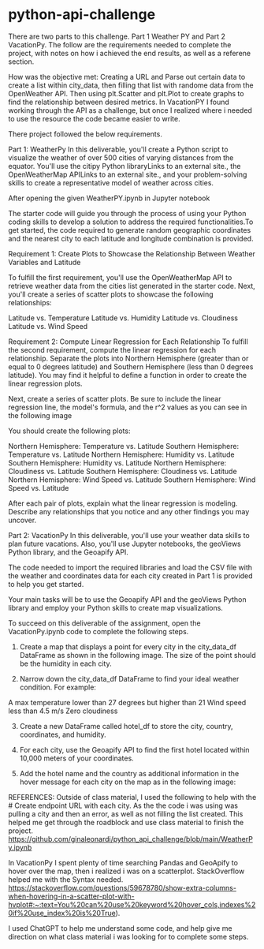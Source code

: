 # python-api-challenge

There are two parts to this challenge. Part 1 Weather PY and Part 2 VacationPy. The follow are the requirements needed to complete the project, with notes on how i achieved the end results, as well as a referene section.

How was the objective met:
Creating a URL and Parse out certain data to create a list within city_data, then filling that list with randome data from the OpenWeather API. Then using plt.Scatter and plt.Plot to create graphs to find the relationship between desired metrics. In VacationPY I found working through the API as a challenge, but once I realized where i needed to use the resource the code became easier to write.  

There project followed the below requirements. 

Part 1: WeatherPy
In this deliverable, you'll create a Python script to visualize the weather of over 500 cities of varying distances from the equator. You'll use the citipy Python libraryLinks to an external site., the OpenWeatherMap APILinks to an external site., and your problem-solving skills to create a representative model of weather across cities.

After opening the given WeatherPY.ipynb in Jupyter notebook

The starter code will guide you through the process of using your Python coding skills to develop a solution to address the required functionalities.To get started, the code required to generate random geographic coordinates and the nearest city to each latitude and longitude combination is provided.

Requirement 1: Create Plots to Showcase the Relationship Between Weather Variables and Latitude

To fulfill the first requirement, you'll use the OpenWeatherMap API to retrieve weather data from the cities list generated in the starter code. Next, you'll create a series of scatter plots to showcase the following relationships:

Latitude vs. Temperature
Latitude vs. Humidity
Latitude vs. Cloudiness
Latitude vs. Wind Speed

Requirement 2: Compute Linear Regression for Each Relationship
To fulfill the second requirement, compute the linear regression for each relationship. Separate the plots into Northern Hemisphere (greater than or equal to 0 degrees latitude) and Southern Hemisphere (less than 0 degrees latitude). You may find it helpful to define a function in order to create the linear regression plots.

Next, create a series of scatter plots. Be sure to include the linear regression line, the model's formula, and the r^2 values as you can see in the following image

You should create the following plots:

Northern Hemisphere: Temperature vs. Latitude
Southern Hemisphere: Temperature vs. Latitude
Northern Hemisphere: Humidity vs. Latitude
Southern Hemisphere: Humidity vs. Latitude
Northern Hemisphere: Cloudiness vs. Latitude
Southern Hemisphere: Cloudiness vs. Latitude
Northern Hemisphere: Wind Speed vs. Latitude
Southern Hemisphere: Wind Speed vs. Latitude

After each pair of plots, explain what the linear regression is modeling. Describe any relationships that you notice and any other findings you may uncover.

Part 2: VacationPy
In this deliverable, you'll use your weather data skills to plan future vacations. Also, you'll use Jupyter notebooks, the geoViews Python library, and the Geoapify API.

The code needed to import the required libraries and load the CSV file with the weather and coordinates data for each city created in Part 1 is provided to help you get started.

Your main tasks will be to use the Geoapify API and the geoViews Python library and employ your Python skills to create map visualizations.

To succeed on this deliverable of the assignment, open the VacationPy.ipynb code to complete the following steps.

1) Create a map that displays a point for every city in the city_data_df DataFrame as shown in the following image. The size of the point should be the humidity in each city.

2) Narrow down the city_data_df DataFrame to find your ideal weather condition. For example:

A max temperature lower than 27 degrees but higher than 21
Wind speed less than 4.5 m/s
Zero cloudiness

3) Create a new DataFrame called hotel_df to store the city, country, coordinates, and humidity.

4) For each city, use the Geoapify API to find the first hotel located within 10,000 meters of your coordinates.

5) Add the hotel name and the country as additional information in the hover message for each city on the map as in the following image:

REFERENCES: Outside of class material, I used the following to help with the # Create endpoint URL with each city. As the the code i was using was pulling a city and then an error, as well as not filling the list created. This helped me get through the roadblock and use class material to finish the project. https://github.com/ginaleonardi/python_api_challenge/blob/main/WeatherPy.ipynb

In VacationPy I spent plenty of time searching Pandas and GeoApify to hover over the map, then i realized i was on a scatterplot. StackOverflow helped me with the Syntax needed. https://stackoverflow.com/questions/59678780/show-extra-columns-when-hovering-in-a-scatter-plot-with-hvplot#:~:text=You%20can%20use%20keyword%20hover_cols,indexes%20if%20use_index%20is%20True).

I used ChatGPT to help me understand some code, and help give me direction on what class material i was looking for to complete some steps. 

